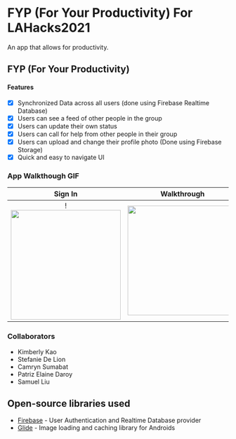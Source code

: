 # FYP (For Your Productivity) For LAHacks2021
An app that allows for productivity.

## FYP (For Your Productivity)

#### Features
- [x] Synchronized Data across all users (done using Firebase Realtime Database)
- [x] Users can see a feed of other people in the group
- [x] Users can update their own status
- [x] Users can call for help from other people in their group
- [x] Users can upload and change their profile photo (Done using Firebase Storage)
- [x] Quick and easy to navigate UI

### App Walkthough GIF


Sign In            |  Walkthrough
:-------------------------:|:-------------------------:
!<img src="https://github.com/samliu000/MoodyBuds/blob/main/signInDemo.gif" width=250><br> |  <img src="https://github.com/samliu000/MoodyBuds/blob/main/walkThrough.gif" width=250><br>
### Collaborators
- Kimberly Kao
- Stefanie De Lion
- Camryn Sumabat
- Patriz Elaine Daroy
- Samuel Liu

## Open-source libraries used
- [Firebase](https://firebase.google.com/) - User Authentication and Realtime Database provider
- [Glide](https://github.com/bumptech/glide) - Image loading and caching library for Androids
